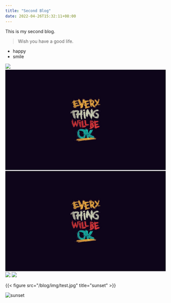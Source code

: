 ```yaml
---
title: "Second Blog"
date: 2022-04-26T15:32:11+08:00
---
```



This is my second blog.
> Wish you have a good life.


* happy
* smile

![](/img/test.jpg)
![](/test.jpg)
![](test.jpg)
![](img/test.jpg)
![](/blog/img/test.jpg)

{{< figure src="/blog/img/test.jpg" title="sunset" >}}



![sunset](images/test.jpg)
